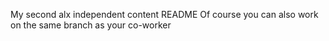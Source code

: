 My second alx independent content README
Of course you can also work on the same branch as your co-worker
